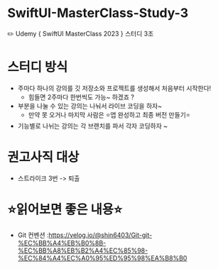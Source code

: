# SwiftUI-MasterClass-Study-3
✏️ Udemy { SwiftUI MasterClass 2023 } 스터디 3조


# 스터디 방식
- 주마다 하나의 강의를 깃 저장소와 프로젝트를 생성해서 처음부터 시작한다!
  - 힘들면 2주마다 한번씩도 가능~ 하겠죠 ?
- 부분을 나눌 수 있는 강의는 나눠서 라이브 코딩을 하자~
  - 만약 못 오거나 마지막 사람은 ⭐️앱 완성하고 최종 버전 만들기⭐️
- 기능별로 나뉘는 강의는 각 브랜치를 파서 각자 코딩하자 ~


# 권고사직 대상
- 스트라이크 3번 -> 퇴출


# ⭐️읽어보면 좋은 내용⭐️
- Git 컨벤션 :https://velog.io/@shin6403/Git-git-%EC%BB%A4%EB%B0%8B-%EC%BB%A8%EB%B2%A4%EC%85%98-%EC%84%A4%EC%A0%95%ED%95%98%EA%B8%B0
